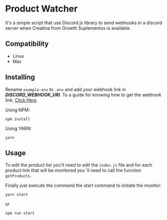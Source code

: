 # Product Watcher

It's a simple script that use Discord.js library to send webhooks in a discord server when Creatina from Growth Suplementos is available.

## Compatibility

- Linux
- Mac

## Installing

Rename ```example.env``` to ```.env``` and add your webhook link in ***DISCORD_WEBHOOK_URI***. To a guide for knowing how to get the webhook link. [Click Here](https://github.com/JVmano/product-watcher/wiki/How-to-get-a-webhook-link).


Using NPM:

```npm install```

Using YARN:

```yarn```

## Usage

To edit the product list you'll need to edit the ```ìndex.js``` file and for each product link that will be monitored you 'll need to call the function ```getProducts```.

Finally just execute the command the start command to initiate the monitor:

```yarn start```

or

```npm run start```
